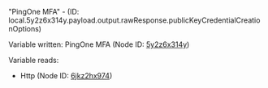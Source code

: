 "PingOne MFA" - (ID: local.5y2z6x314y.payload.output.rawResponse.publicKeyCredentialCreationOptions)

Variable written:
PingOne MFA (Node ID: [5y2z6x314y](../nodes/5y2z6x314y.md))

Variable reads:
* Http (Node ID: [6jkz2hx974](../nodes/6jkz2hx974.md))
